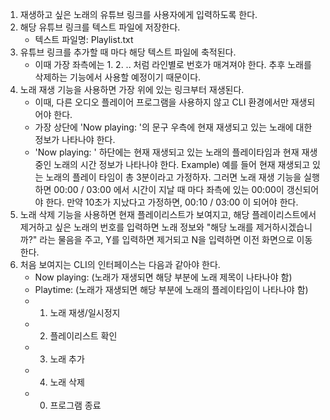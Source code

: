 1. 재생하고 싶은 노래의 유튜브 링크를 사용자에게 입력하도록 한다.
2. 해당 유튜브 링크를 텍스트 파일에 저장한다.
   - 텍스트 파일명: Playlist.txt
3. 유튜브 링크를 추가할 때 마다 해당 텍스트 파일에 축적된다.
   - 이때 가장 좌측에는 1. 2. .. 처럼 라인별로 번호가 매겨져야 한다. 추후 노래를 삭제하는 기능에서 사용할 예정이기 때문이다.
4. 노래 재생 기능을 사용하면 가장 위에 있는 링크부터 재생된다.
   - 이때, 다른 오디오 플레이어 프로그램을 사용하지 않고 CLI 환경에서만 재생되어야 한다.
   - 가장 상단에 'Now playing: '의 문구 우측에 현재 재생되고 있는 노래에 대한 정보가 나타나야 한다.
   - 'Now playing: ' 하단에는 현재 재생되고 있는 노래의 플레이타임과 현재 재생 중인 노래의 시간 정보가 나타나야 한다.
     Example) 예를 들어 현재 재생되고 있는 노래의 플레이 타임이 총 3분이라고 가정하자. 그러면 노래 재생 기능을 실행하면 00:00 / 03:00 에서 시간이 지날 때 마다 좌측에 있는 00:00이 갱신되어야 한다. 만약 10초가 지났다고 가정하면, 00:10 / 03:00 이 되어야 한다.
5. 노래 삭제 기능을 사용하면 현재 플레이리스트가 보여지고, 해당 플레이리스트에서 제거하고 싶은 노래의 번호를 입력하면 노래 정보와 "해당 노래를 제거하시겠습니까?" 라는 물음을 주고, Y를 입력하면 제거되고 N을 입력하면 이전 화면으로 이동한다.
6. 처음 보여지는 CLI의 인터페이스는 다음과 같아야 한다.
   - Now playing: (노래가 재생되면 해당 부분에 노래 제목이 나타나야 함)
   - Playtime: (노래가 재생되면 해당 부분에 노래의 플레이타임이 나타나야 함)
   - 1. 노래 재생/일시정지
   - 2. 플레이리스트 확인
   - 3. 노래 추가
   - 4. 노래 삭제
   - 0. 프로그램 종료
